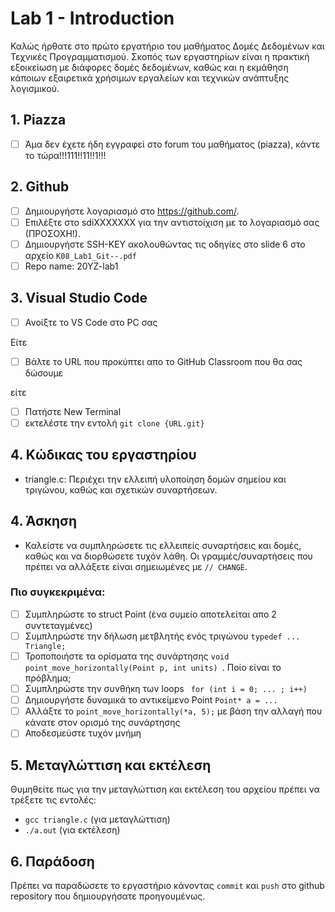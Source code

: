 # Lab 1 - Introduction

Καλώς ήρθατε στο πρώτο εργατήριο του μαθήματος Δομές Δεδομένων και Τεχνικές Προγραμματισμού. Σκοπός των εργαστηρίων είναι η πρακτική εξοικείωση με διάφορες δομές δεδομένων, καθώς και η εκμάθηση κάποιων εξαιρετικά χρήσιμων εργαλείων και τεχνικών ανάπτυξης λογισμικού.

## 1. Piazza

- [ ] Άμα δεν έχετε ήδη εγγραφεί στο forum του μαθήματος (piazza), κάντε το τώρα!!!111!!11!!1!!!

## 2. Github
- [ ] Δημιουργήστε λογαριασμό στο https://github.com/.
- [ ] Επιλέξτε στο sdiXXXXXXX για την αντιστοίχιση με το λογαριασμό σας (ΠΡΟΣΟΧΗ!).
- [ ] Δημιουργήστε SSH-KEY ακολουθώντας τις οδηγίες στο slide 6 στο αρχείο `K08_Lab1_Git--.pdf`
- [ ] Repo name:  20YZ-lab1

## 3. Visual Studio Code

- [ ] Ανοίξτε το VS Code στο PC σας

Eίτε 
- [ ] Βάλτε το URL που προκύπτει απο το GitHub Classroom που θα σας δώσουμε

είτε
- [ ] Πατήστε New Terminal
- [ ] εκτελέστε την εντολή `git clone {URL.git}`

## 4. Κώδικας του εργαστηρίου
- triangle.c: Περιέχει την ελλειπή υλοποίηση δομών σημείου και τριγώνου, καθώς και σχετικών συναρτήσεων.    


## 4. Άσκηση
- Καλείστε να συμπληρώσετε τις ελλειπείς συναρτήσεις και δομές, καθώς και να διορθώσετε τυχόν λάθη. Οι γραμμές/συναρτήσεις που πρέπει να αλλάξετε είναι σημειωμένες με `// CHANGE`.

### Πιο συγκεκριμένα:
- [ ] Συμπληρώστε το struct Point (ένα συμείο αποτελείται απο 2 συντεταγμένες)
- [ ] Συμπληρώστε την δήλωση μετβλητής ενός τριγώνου `typedef ... Triangle;`
- [ ] Τροποποιήστε τα ορίσματα της συνάρτησης `void point_move_horizontally(Point p, int units) `. Ποίο είναι το πρόβλημα;
- [ ] Συμπληρώστε την συνθήκη των loops ` for (int i = 0; ... ; i++)`
- [ ] Δημιουργήστε δυναμικά το αντικείμενο Point `Point* a = ...`
- [ ] Αλλάξτε το `point_move_horizontally(*a, 5);` με βάση την αλλαγή που κάνατε στον ορισμό της συνάρτησης
- [ ] Αποδεσμεύστε τυχόν μνήμη

## 5. Μεταγλώττιση και εκτέλεση

Θυμηθείτε πως για την μεταγλώττιση και εκτέλεση του αρχείου πρέπει να τρέξετε τις εντολές:

- `gcc triangle.c` (για μεταγλώττιση)
- `./a.out` (για εκτέλεση)

## 6. Παράδοση
Πρέπει να παραδώσετε το εργαστήριο κάνοντας `commit` και `push` στο github repository που δημιουργήσατε προηγουμένως.
